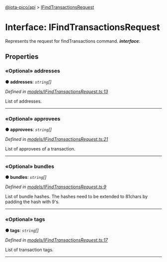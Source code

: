 [@iota-pico/api](../README.md) > [IFindTransactionsRequest](../interfaces/ifindtransactionsrequest.md)



# Interface: IFindTransactionsRequest


Represents the request for findTransactions command.
*__interface__*: 



## Properties
<a id="addresses"></a>

### «Optional» addresses

**●  addresses**:  *`string`[]* 

*Defined in [models/IFindTransactionsRequest.ts:13](https://github.com/iotaeco/iota-pico-api/blob/9d1ac6b/src/models/IFindTransactionsRequest.ts#L13)*



List of addresses.




___

<a id="approvees"></a>

### «Optional» approvees

**●  approvees**:  *`string`[]* 

*Defined in [models/IFindTransactionsRequest.ts:21](https://github.com/iotaeco/iota-pico-api/blob/9d1ac6b/src/models/IFindTransactionsRequest.ts#L21)*



List of approvees of a transaction.




___

<a id="bundles"></a>

### «Optional» bundles

**●  bundles**:  *`string`[]* 

*Defined in [models/IFindTransactionsRequest.ts:9](https://github.com/iotaeco/iota-pico-api/blob/9d1ac6b/src/models/IFindTransactionsRequest.ts#L9)*



List of bundle hashes. The hashes need to be extended to 81chars by padding the hash with 9's.




___

<a id="tags"></a>

### «Optional» tags

**●  tags**:  *`string`[]* 

*Defined in [models/IFindTransactionsRequest.ts:17](https://github.com/iotaeco/iota-pico-api/blob/9d1ac6b/src/models/IFindTransactionsRequest.ts#L17)*



List of transaction tags.




___


